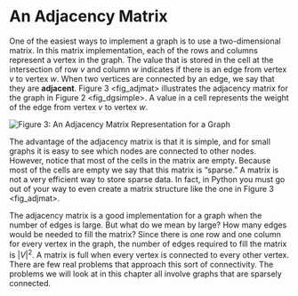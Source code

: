 An Adjacency Matrix
===================

One of the easiest ways to implement a graph is to use a two-dimensional
matrix. In this matrix implementation, each of the rows and columns
represent a vertex in the graph. The value that is stored in the cell at
the intersection of row $v$ and column $w$ indicates if there is an edge
from vertex $v$ to vertex $w$. When two vertices are connected by an
edge, we say that they are **adjacent**. Figure 3 &lt;fig\_adjmat&gt;
illustrates the adjacency matrix for the graph in
Figure 2 &lt;fig\_dgsimple&gt;. A value in a cell represents the weight
of the edge from vertex $v$ to vertex $w$.

![Figure 3: An Adjacency Matrix Representation for a
Graph](Figures/adjMat.png)

The advantage of the adjacency matrix is that it is simple, and for
small graphs it is easy to see which nodes are connected to other nodes.
However, notice that most of the cells in the matrix are empty. Because
most of the cells are empty we say that this matrix is “sparse.” A
matrix is not a very efficient way to store sparse data. In fact, in
Python you must go out of your way to even create a matrix structure
like the one in Figure 3 &lt;fig\_adjmat&gt;.

The adjacency matrix is a good implementation for a graph when the
number of edges is large. But what do we mean by large? How many edges
would be needed to fill the matrix? Since there is one row and one
column for every vertex in the graph, the number of edges required to
fill the matrix is $|V|^2$. A matrix is full when every vertex is
connected to every other vertex. There are few real problems that
approach this sort of connectivity. The problems we will look at in this
chapter all involve graphs that are sparsely connected.
